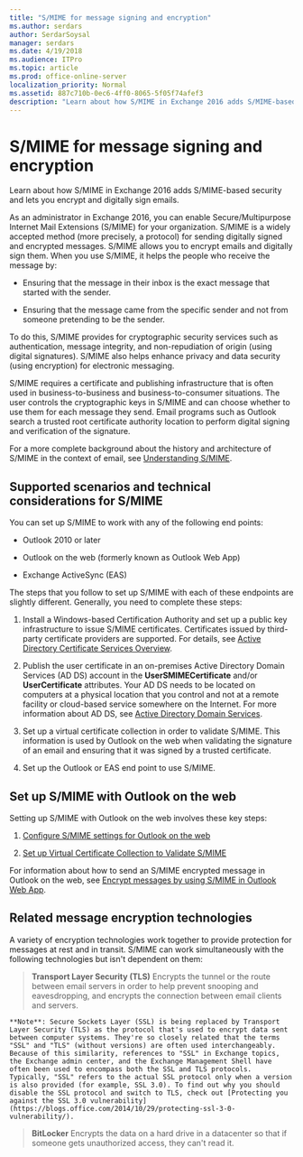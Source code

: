 ```yaml
---
title: "S/MIME for message signing and encryption"
ms.author: serdars
author: SerdarSoysal
manager: serdars
ms.date: 4/19/2018
ms.audience: ITPro
ms.topic: article
ms.prod: office-online-server
localization_priority: Normal
ms.assetid: 887c710b-0ec6-4ff0-8065-5f05f74afef3
description: "Learn about how S/MIME in Exchange 2016 adds S/MIME-based security and lets you encrypt and digitally sign emails."
---
```


# S/MIME for message signing and encryption

Learn about how S/MIME in Exchange 2016 adds S/MIME-based security and lets you encrypt and digitally sign emails.
  
As an administrator in Exchange 2016, you can enable Secure/Multipurpose Internet Mail Extensions (S/MIME) for your organization. S/MIME is a widely accepted method (more precisely, a protocol) for sending digitally signed and encrypted messages. S/MIME allows you to encrypt emails and digitally sign them. When you use S/MIME, it helps the people who receive the message by:
  
- Ensuring that the message in their inbox is the exact message that started with the sender.
    
- Ensuring that the message came from the specific sender and not from someone pretending to be the sender.
    
To do this, S/MIME provides for cryptographic security services such as authentication, message integrity, and non-repudiation of origin (using digital signatures). S/MIME also helps enhance privacy and data security (using encryption) for electronic messaging.
  
S/MIME requires a certificate and publishing infrastructure that is often used in business-to-business and business-to-consumer situations. The user controls the cryptographic keys in S/MIME and can choose whether to use them for each message they send. Email programs such as Outlook search a trusted root certificate authority location to perform digital signing and verification of the signature.
  
For a more complete background about the history and architecture of S/MIME in the context of email, see [Understanding S/MIME](https://go.microsoft.com/fwlink/p/?LinkID=393948).
  
## Supported scenarios and technical considerations for S/MIME

You can set up S/MIME to work with any of the following end points:
  
- Outlook 2010 or later
    
- Outlook on the web (formerly known as Outlook Web App)
    
- Exchange ActiveSync (EAS)
    
The steps that you follow to set up S/MIME with each of these endpoints are slightly different. Generally, you need to complete these steps:
  
1. Install a Windows-based Certification Authority and set up a public key infrastructure to issue S/MIME certificates. Certificates issued by third-party certificate providers are supported. For details, see [Active Directory Certificate Services Overview](https://technet.microsoft.com/library/hh831740.aspx).
    
2. Publish the user certificate in an on-premises Active Directory Domain Services (AD DS) account in the **UserSMIMECertificate** and/or **UserCertificate** attributes. Your AD DS needs to be located on computers at a physical location that you control and not at a remote facility or cloud-based service somewhere on the Internet. For more information about AD DS, see [Active Directory Domain Services](https://go.microsoft.com/fwlink/p/?LinkID=394064).
    
3. Set up a virtual certificate collection in order to validate S/MIME. This information is used by Outlook on the web when validating the signature of an email and ensuring that it was signed by a trusted certificate.
    
4. Set up the Outlook or EAS end point to use S/MIME.
    
## Set up S/MIME with Outlook on the web

Setting up S/MIME with Outlook on the web involves these key steps:
  
1. [Configure S/MIME settings for Outlook on the web](http://technet.microsoft.com/library/c7dee22c-9b5b-425c-91a9-d093204ff84e.aspx)
    
2. [Set up Virtual Certificate Collection to Validate S/MIME](http://technet.microsoft.com/library/04a616e6-197c-490c-ae8c-c8d5f0f0b3dd.aspx)
    
For information about how to send an S/MIME encrypted message in Outlook on the web, see [Encrypt messages by using S/MIME in Outlook Web App](https://go.microsoft.com/fwlink/p/?LinkId=392520).
  
## Related message encryption technologies

A variety of encryption technologies work together to provide protection for messages at rest and in transit. S/MIME can work simultaneously with the following technologies but isn't dependent on them:
  
> **Transport Layer Security (TLS)** Encrypts the tunnel or the route between email servers in order to help prevent snooping and eavesdropping, and encrypts the connection between email clients and servers. 
    
    **Note**: Secure Sockets Layer (SSL) is being replaced by Transport Layer Security (TLS) as the protocol that's used to encrypt data sent between computer systems. They're so closely related that the terms "SSL" and "TLS" (without versions) are often used interchangeably. Because of this similarity, references to "SSL" in Exchange topics, the Exchange admin center, and the Exchange Management Shell have often been used to encompass both the SSL and TLS protocols. Typically, "SSL" refers to the actual SSL protocol only when a version is also provided (for example, SSL 3.0). To find out why you should disable the SSL protocol and switch to TLS, check out [Protecting you against the SSL 3.0 vulnerability](https://blogs.office.com/2014/10/29/protecting-ssl-3-0-vulnerability/).
    
> **BitLocker** Encrypts the data on a hard drive in a datacenter so that if someone gets unauthorized access, they can't read it. 
    

